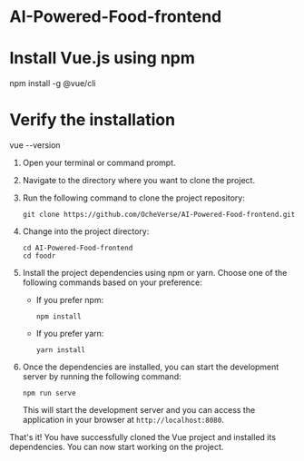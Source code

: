 # AI-Powered-Food-frontend

# Install Vue.js using npm
npm install -g @vue/cli

# Verify the installation
vue --version

1. Open your terminal or command prompt.
2. Navigate to the directory where you want to clone the project.
3. Run the following command to clone the project repository:

   ```shell
   git clone https://github.com/OcheVerse/AI-Powered-Food-frontend.git
   ```

4. Change into the project directory:

   ```shell
   cd AI-Powered-Food-frontend
   cd foodr
   ```

5. Install the project dependencies using npm or yarn. Choose one of the following commands based on your preference:

   - If you prefer npm:

     ```shell
     npm install
     ```

   - If you prefer yarn:

     ```shell
     yarn install
     ```

6. Once the dependencies are installed, you can start the development server by running the following command:

   ```shell
   npm run serve
   ```

   This will start the development server and you can access the application in your browser at `http://localhost:8080`.

That's it! You have successfully cloned the Vue project and installed its dependencies. You can now start working on the project.